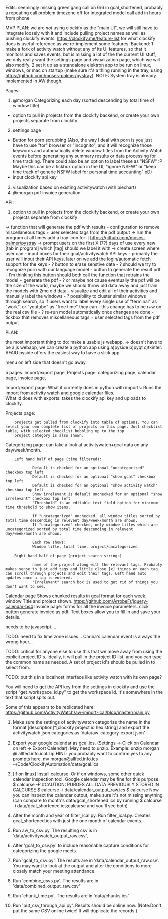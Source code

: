 Edits:
seemingly missing green gang call on 6/6 in gcal_shortened, probably a repeating call problem
timezone off for integrated model call
add in hours from phone


MVP PLAN: we are *not* using clockify as the "main UI", we will still have to integrate loosely with it and include pulling project names as well as pushing clockify events. https://clockify.me/feature-list for what clockify does is useful reference as we re-implement some features.
Backend:
1 make a fork of activity watch without any of its UI features, so that it monitors and saves events, but is missing a lot of the the current UI stuff, we only really want the settings page and visualization page, which we will also modify.
2 set it up as a standalone elektron app to be run on linux, windows, or mac on startup (make sure it's a thing running in the tray, using https://github.com/moses-palmer/pystray). NOTE: System tray is already implemented in AW though.


Pages:
1. @morgan Categorizing each day (sorted descending by total time of window title)
* option to pull in projects from the clockify backend, or create your own projects separate from clockify
2. settings page
* Button for porn scrubbing
(Also, the way I deal with porn is you just have to use "tor" browser or "incognito", and it will recognize those keywords and automatically delete window titles from the Activity Watch events before generating any summary results or data processing for time tracking. There could also be an option to label these as "NSFW" :P Maybe this can be a tickbox option in the UI, "ignore NSFW" or "keep time track of generic NSFW label for personal time accounting" xD)
* input clockify api key
3. visualization based on existing activitywatch (with piechart)
4. @morgan pdf invoice generation

API:
1. option to pull in projects from the clockify backend, or create your own projects separate from clockify

-> function that will generate the pdf with results
    - configuration to remove miscellaneous tags + user selected tags from the pdf output
-> run the program at all times add a tray icon for it
    https://github.com/moses-palmer/pystray
-> prompt users on the first X (7?) days of use every new [tab in program] which [tag] should we label it with
-> create screen where user can
    - input boxes for their gcal/activitywatch API keys
        - primarily the user will input their API keys, later on we add the login/automatic fetch support for the keys
    - ? button to erase senstive data
        - ? should we try to recognize porn with our language model
    - button to generate the result pdf
        - I'm thinking this button should both call the function that retrains the model + generate the pdf
        - ? or maybe not cause eventually the pdf will be the size of the world, maybe we should throw old data away and just train the models with 2mo old data
    - visualize and edit all of their activities and manually label the windows
        - ? possibility to cluster similar windows through search, so if users want to label every single use of "terminal" as "work", or "youtube" as "free time" they can
        - this change has to be r+w on the real csv file
        - ? re-run model automatically once changes are done
    - tickbox that removes miscellaneous tags + user selected tags from the pdf output


PLAN:

the most important thing to do: make a usable js webapp.
-> doesn't have to be a js webapp, we can create a python app using a)pyside b)pyqt c)tkinter. AFAIU pyside offers the easiest way to have a slick app.

menu on left side that doesn't go away.

5 pages. Import/export page, Projects page, categorizing page, calendar page, invoice page, 

Import/export page:
        What it currently does in python with imports: Runs the import from activity watch and google calendar files.  
        What id does with exports: takes the clockify api key and uploads to clockify.

Projects page:

        projects get pulled from clockify into table of options. You can select your own complete list of projects on this page. Just checklist table, with selected checklist bubbling up to the top
        project category is also shown.

Categorizing page:
        can take a look at activitywatch+gcal data on any day/week/month.

        Left hand half of page (time filtered):

                Default is checked for an optional "uncategorized" checkbox top left
                Default is checked for an optional "show gcal" checkbox top left
                Default is checked for an optional "show activity watch" checkbox top left
                Show irrelevant is default unchecked for an optional "show irrelevant" checkbox top left
                "Threshold" is an editable text field option for minimum time threshold to show items.

                If "uncategorized" unchecked, all window titles sorted by total time descending in relevent day/week/month are shown.
                If "uncategorized" checked, only window titles which are uncategorized sorted by total time descending in relevent day/week/month are shown.

                Each row shows:
                Window title, total time, project/uncategorized

        Right hand half of page (project search strings)

                name of the project along with the relevant tags. Probably makes sense to just add tags and little close [x] things on each tag. can scroll through projects and edit their tags. Left hand auto updates once a tag is entered.
                "Irrelevant" search box is used to get rid of things you don't want to see.

Calendar page
        Shows chunked results in gcal format for each week. window Title and project shown.
        https://github.com/ArrobeFr/jquery-calendar-bs4
Invoice page:
        forms for all the invoice parameters.
        click button generate invoice as pdf. Text boxes allow you to fill in and save your details.

needs to be javascript....


TODO: need to fix time zone issues... Carina's calendar event is always the wrong hour...

TODO: critical for anyone else to use this that we move away from using the explicit project ID's. Ideally, it will pull in the project ID list, and you can type the common name as needed. A set of project id's should be pulled in to select from.

TODO: put this in a localhost interface like activity watch with its own page?

You will need to get the API key from the settings in clockify and use the script "get_workspace_id.py" to get the workspace id. It's somewhere in the text that script spits out.

Some of this appears to be replicated here:
https://github.com/ActivityWatch/aw-import-ical/blob/master/main.py

1. Make sure the settings of activitywatch categorize the name in the format [description]\*[clockify project id hex string] and export the activitywatch json categories as 'data/aw-category-export.json'
2. Export your google calendar as gcal.ics. (Settings -> Click on Calendar on left -> Export Calendar). May need to unzip. Example: 
        unzip morgan @ allfed.info.ical.zip
        HINT: you probably want to confirm yes to any prompts here.
        mv morgan\@allfed.info.ics ~/Code/ClockifyAutomation/data/gcal.ics
3. [if on linux] Install calcurse. Or if on windows, some other quick calendar inspection tool. Google calendar may be fine for this purpose.
        $ calcurse -P #CAUTION: PURGES ALL DATA PREVIOUSLY STORED IN CALCURSE
        $ calcurse -i data/calendar_output_raw.ics 
        $ calcurse
        Now you can inspect the calendar output, make sure it's not missing anything (can compare to month's data/gcal_shortened.ics by running 
        $ calcurse -i data/gcal_shortened.ics;calcurse
        and you'll see both)



2. Alter the month and year of filter_ical.py. Run filter_ical.py. Creates gcal_shortened.ics with just the one month of calendar events.
3. Run aw_to_csv.py. The resulting csv is in 'data/activitywatch_output_raw.csv', 
5. Alter 'gcal_to_csv.py' to include reasonable capture conditions for categorizing the google meets.
6. Run 'gcal_to_csv.py'. The results are in 'data/calendar_output_raw.csv'. You may want to look at the output and alter the conditions to more closely match your meeting attendance.
7. Run 'combine_csvs.py'. The results are in 'data/combined_output_raw.csv'
8. Run 'chunk_time.py'. The results are in 'data/chunks.ics' 
9. Run 'put_csv_through_api.py'. Results should be online now. (Note:Don't put the same CSV online twice! It will duplicate the records.)  
